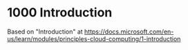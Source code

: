 # 1000 Introduction

Based on "Introduction" at https://docs.microsoft.com/en-us/learn/modules/principles-cloud-computing/1-introduction

